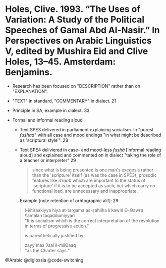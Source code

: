 # Holes, Clive. 1993. “The Uses of Variation: A Study of the Political Speeches of Gamal Abd Al-Nasir.” In Perspectives on Arabic Linguistics V, edited by Mushira Eid and Clive Holes, 13–45. Amsterdam: Benjamins.
 
- Research has been focused on "DESCRIPTION" rather than on "EXPLANATION".

- "TEXT" in standard, "COMMENTARY" in dialect. 21

- Principle in SA, example in dialect. 33

- Formal and informal reading aloud
  - Text SPE3 delivered in parliament explaining socialism. In "purest *fuṣħaa*" with all case and mood endings "in what might be described as 'scriptural style'". 28 
  - Text SPE4 deliviered in case- and mood-less *fuṣḥā* [informal reading aloud] and explained and commented on in dialect "taking the role of a teacher or interpreter" 29
    
    > since what is being presented is one man's exegesis rather than the 'scripture' itself (as was the case in SPE3), prosodic features like *iʕraab* which are important to the status of 'scripture' if it is to be accepted as such, but which carry no functional load, are unnecessary and inappropriate.
    
    Example [note retention of orhtographic alif]: 29


  > l-ištiraakiyya hiya at-targama as-ṣaħiiħa li kawni Θ-Θawra ʕamalan taqaddumiyyan  
  > "It is socialism which is the correct interpretation of the revolution in terms of progressive action."
  >
  > is parenthetically justified by
  >
  > zayy maa ʔaal il-miiΘaaq  
  > "as the Charter says."

@Arabic
@diglossia
@code-switching
